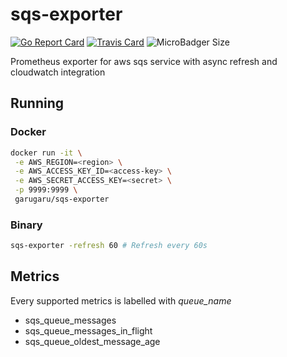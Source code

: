 # sqs-exporter
[![Go Report Card](https://goreportcard.com/badge/github.com/GaruGaru/aws-sqs-exporter)](https://goreportcard.com/report/github.com/GaruGaru/aws-sqs-exporter)
[![Travis Card](https://travis-ci.org/GaruGaru/aws-sqs-exporter.svg?branch=master)](https://travis-ci.org/GaruGaru/aws-sqs-exporter)
![MicroBadger Size](https://img.shields.io/microbadger/image-size/garugaru/sqs-exporter)
 
Prometheus exporter for aws sqs service with async refresh and cloudwatch integration 

## Running

### Docker
```bash
docker run -it \
 -e AWS_REGION=<region> \
 -e AWS_ACCESS_KEY_ID=<access-key> \
 -e AWS_SECRET_ACCESS_KEY=<secret> \
 -p 9999:9999 \
 garugaru/sqs-exporter
```

### Binary
```bash
sqs-exporter -refresh 60 # Refresh every 60s
```

## Metrics

Every supported metrics is labelled with *queue_name* 

* sqs_queue_messages
* sqs_queue_messages_in_flight
* sqs_queue_oldest_message_age